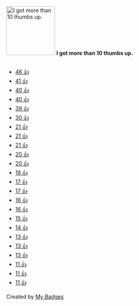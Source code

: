 <img src="https://my-badges.github.io/my-badges/thumbs-up-10.png" alt="I got more than 10 thumbs up." title="I got more than 10 thumbs up." width="128">
<strong>I got more than 10 thumbs up.</strong>
<br><br>

* <a href="https://github.com/codecov/feedback/issues/126">46 👍</a>
* <a href="https://github.com/prometheus/prometheus/issues/1315">41 👍</a>
* <a href="https://github.com/golang/go/issues/16526">40 👍</a>
* <a href="https://github.com/BurntSushi/toml/issues/228">40 👍</a>
* <a href="https://github.com/microsoft/vscode-go/issues/771">39 👍</a>
* <a href="https://github.com/github/gitignore/pull/2266">30 👍</a>
* <a href="https://github.com/gohugoio/hugo/issues/3035">21 👍</a>
* <a href="https://github.com/microsoft/vscode/issues/66449">21 👍</a>
* <a href="https://github.com/FerretDB/FerretDB/issues/2415">21 👍</a>
* <a href="https://github.com/client9/shlib/issues/13">20 👍</a>
* <a href="https://github.com/FerretDB/FerretDB/issues/2387">20 👍</a>
* <a href="https://github.com/golang/dep/pull/1963#issuecomment-471178275">18 👍</a>
* <a href="https://github.com/codecov/codecov-action/issues/135">17 👍</a>
* <a href="https://github.com/prometheus/client_golang/issues/822">17 👍</a>
* <a href="https://github.com/FerretDB/FerretDB/issues/175">16 👍</a>
* <a href="https://github.com/golang/protobuf/issues/502">16 👍</a>
* <a href="https://github.com/kkHAIKE/contextcheck/issues/2">15 👍</a>
* <a href="https://github.com/FerretDB/FerretDB/issues/177">14 👍</a>
* <a href="https://github.com/golang/go/issues/16537">13 👍</a>
* <a href="https://github.com/cncd/pipeline/issues/30">13 👍</a>
* <a href="https://github.com/lib/pq/issues/329#issuecomment-193180518">13 👍</a>
* <a href="https://github.com/go-reform/reform/issues/54">11 👍</a>
* <a href="https://github.com/golang/go/issues/25146">11 👍</a>
* <a href="https://github.com/microsoft/vscode-go/issues/1982#issuecomment-428143645">11 👍</a>


Created by <a href="https://github.com/my-badges/my-badges">My Badges</a>